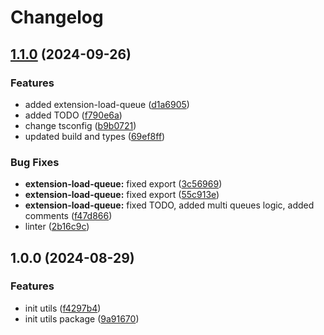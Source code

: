 # Changelog

## [1.1.0](https://github.com/diplodoc-platform/utils/compare/v1.0.0...v1.1.0) (2024-09-26)


### Features

* added extension-load-queue ([d1a6905](https://github.com/diplodoc-platform/utils/commit/d1a69051c9d82c0ddbce0a9530437329a1210a86))
* added TODO ([f790e6a](https://github.com/diplodoc-platform/utils/commit/f790e6aaf9ba9c3fb17f36e813939340f53af06a))
* change tsconfig ([b9b0721](https://github.com/diplodoc-platform/utils/commit/b9b07211f2f7b6a27edadd80ca2ea1d7ad1d676a))
* updated build and types ([69ef8ff](https://github.com/diplodoc-platform/utils/commit/69ef8ffb4066fdda2667377a47bdf88cc15727f9))


### Bug Fixes

* **extension-load-queue:** fixed export ([3c56969](https://github.com/diplodoc-platform/utils/commit/3c5696976347d92108351704c70d208877b7b46e))
* **extension-load-queue:** fixed export ([55c913e](https://github.com/diplodoc-platform/utils/commit/55c913ee02f0825a41be905af9a232d21b98ac64))
* **extension-load-queue:** fixed TODO, added multi queues logic, added comments ([f47d866](https://github.com/diplodoc-platform/utils/commit/f47d866203173df4fbc431f0f325756083823145))
* linter ([2b16c9c](https://github.com/diplodoc-platform/utils/commit/2b16c9c9a2089de994386bb11aed3ca830438803))

## 1.0.0 (2024-08-29)


### Features

* init utils ([f4297b4](https://github.com/diplodoc-platform/utils/commit/f4297b45661521a0e76db18b1497f2a45cf42e91))
* init utils package ([9a91670](https://github.com/diplodoc-platform/utils/commit/9a91670900339397658379e5d73319cfeb2673c5))
